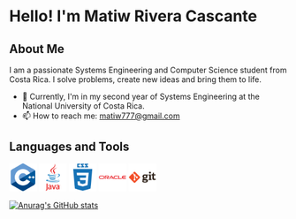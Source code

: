# Hello! I'm Matiw Rivera Cascante

## About Me

I am a passionate Systems Engineering and Computer Science student from Costa Rica. I solve problems, create new ideas and bring them to life.

- 🔭 Currently, I'm in my second year of Systems Engineering at the National University of Costa Rica.
- 📫 How to reach me: matiw777@gmail.com

## Languages and Tools

<p float="left">
  <img src="https://github.com/devicons/devicon/raw/master/icons/cplusplus/cplusplus-original.svg" alt="C++" width="50" height="50">
  <img src="https://github.com/devicons/devicon/raw/master/icons/java/java-original-wordmark.svg" alt="Java" width="50" height="50">
  <img src="https://github.com/devicons/devicon/raw/master/icons/css3/css3-plain-wordmark.svg" alt="CSS" width="50" height="50">
  <img src="https://github.com/devicons/devicon/raw/master/icons/oracle/oracle-original.svg" alt="Oracle" width="50" height="50">
  <img src="https://github.com/devicons/devicon/raw/master/icons/git/git-original-wordmark.svg" alt="Git" width="50" height="50">
</p>

[![Anurag's GitHub stats](https://github-readme-stats.vercel.app/api?username=MatiwRC18&show_icons=true&theme=tokyonight)](https://github.com/MatiwRC18/github-readme-stats)
